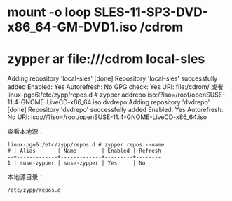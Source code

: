 # mount -o loop SLES-11-SP3-DVD-x86_64-GM-DVD1.iso /cdrom
# zypper ar file:///cdrom local-sles
Adding repository 'local-sles' [done]
Repository 'local-sles' successfully added
Enabled: Yes
Autorefresh: No
GPG check: Yes
URI: file:/cdrom/
或者
linux-pgo6:/etc/zypp/repos.d # zypper addrepo iso:/?iso=/root/openSUSE-11.4-GNOME-LiveCD-x86_64.iso  dvdrepo
Adding repository 'dvdrepo' [done]
Repository 'dvdrepo' successfully added
Enabled: Yes
Autorefresh: No
URI: iso:///?iso=/root/openSUSE-11.4-GNOME-LiveCD-x86_64.iso



查看本地源：
```
linux-pgo6:/etc/zypp/repos.d # zypper repos --name
# | Alias       | Name        | Enabled | Refresh
--+-------------+-------------+---------+--------
1 | suse-zypper | suse-zypper | Yes     | No     
```
本地源目录：
```
/etc/zypp/repos.d
```
